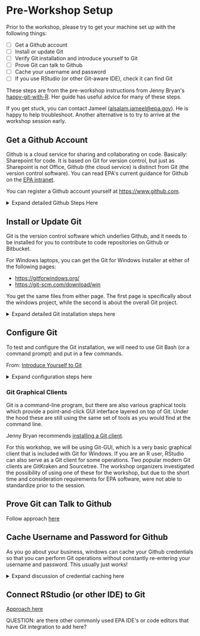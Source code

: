 # Pre-Workshop Setup

Prior to the workshop, please try to get your machine set up with the following things:

- [ ] Get a Github account
- [ ] Install or update Git
- [ ] Verify Git installation and introduce yourself to Git
- [ ] Prove Git can talk to Github
- [ ] Cache your username and password
- [ ] If you use RStudio (or other Git-aware IDE), check it can find Git

These steps are from the pre-workshop instructions from Jenny Bryan's [happy-git-with-R](http://happygitwithr.com/workshops). Her guide has useful advice for many of these steps.

If you get stuck, you can contact Jameel (alsalam.jameel@epa.gov). He is happy to help troubleshoot. Another alternative is to try to arrive at the workshop session early.


## Get a Github Account

Github is a cloud service for sharing and collaborating on code. Basically: Sharepoint for code. It is based on Git for version control, but just as Sharepoint is not Office, Github (the cloud service) is distinct from Git (the version control software). You can read EPA's current guidance for Github on the [EPA intranet](https://www.epa.gov/webguide/github-guidance).

You can register a Github account yourself at https://www.github.com. 

<details>
  <summary>Expand detailed Github Steps Here</summary>
  

![](img/github/01_github_signup.png)

While most things about your account can be changed later, Jenny Bryan suggests thinking a little bit about [picking your username](http://happygitwithr.com/github-acct.html#github-acct). 

A Github account can be associated with multiple email addresses. The EPA Github Guidance states that EPA employees should [create a new account associated with their EPA email address](https://www.epa.gov/webguide/github-guidance#who) when contributing to a repository associated with the EPA organization. However, Github recommends that users have only [one account for both personal and professional repositories](https://help.github.com/articles/merging-multiple-user-accounts/).

![](img/github/02_signup.png)

The page that opens next can be skipped. Click "submit"

![](img/github/03_signup.png)

You are now inside Github. Click the button **"Start a Project"**

![](img/github/04_start_proj.png)

A page will open, where you will be asked to confirm your email.

![](img/github/05_confirm_email.png)

Log in to the email account you used to register and confirm your account registration. This concludes teh Github registration process.

![](img/github/05_confirm_email2.png)

</details>

## Install or Update Git

Git is the version control software which underlies Github, and it needs to be installed for you to contribute to code repositories on Github or Bitbucket.

For Windows laptops, you can get the Git for Windows installer at either of the following pages:
* https://gitforwindows.org/
* https://git-scm.com/download/win

You get the same files from either page. The first page is specifically about the windows project, while the second is about the overall Git project.

<details>
  <summary>Expand detailed Git installation steps here</summary>

### Free Software

Git is free, open-source software. As part of the workshop we are trying to arrange a BigFix push such that a Git installation could be pushed to everyones' computer by EISD (EZtech) remotely. If you are using a personal computer for the workshop, or if your office is not supported by EISD, or if you just want to be on the safe side, we wanted to provide some helpful instructions.

Make sure to do your free software request form in advance! You can use the following example language for the form:

**Justification:** Git is a version control system (VCS) used to track changes and collaborate on code development in conjunction with services such as Github and Bitbucket. Git and Github allows developers to follow open source projects, share code, and track code changes through the development process. Git is necessary for using the EPA Github account or Bitbucket server. The windows version of Git ("Git for Windows") is available for download here: https://gitforwindows.org/
**Software Title:** Git


### Install Location

Make sure you know where Git is installed! Some places it may have ended up:

* `C:\Program Files\Git` (EZtech/EISD installation will be here)
* `C:\Users\<useraccountname>\AppData\Local\Programs\Git`
    
Note that the `AppData` directory is hidden. 

If you do not have administrator rights, it is possible to install Git in a user directory for easy updating later. I recommend:

    C:\Users\USERNAME\Programs\Git\

Another way to try to find a Git installation or to test that Git is accessible is to type `where git` from Git-Bash or a command prompt.

![ADD SCREENSHOT]()


### Options

During the installation process, the installer asks several questions about how you would like to set up Git for Windows. I have found the default options to work well! (and you can change them later anyway)

If you want the details, screenshots and commentary are below.



1.	Install default components including Git Bash and Git GUI

Git Bash is a unix-like command prompt for using Git. Git-GUI is a basic graphical interface, again for using Git. We will use both in the workshop.

![](img/git_install/01_gitinstall_components.PNG)


2.	Nano editor

Git occasionally needs a command line text editor, this determines what it will open. I have found nano easier than vim, but neither is particularly natural.

![](img/git_install/02_git_editor_default.PNG)


3.	Use Git from the windows command prompt

![](img/git_install/03_git_cmd_path.PNG)


4.	Default OpenSSL library

![](img/git_install/04_git_https_backend.PNG)


5.	Checkout Windows-style, commit Unix-style.

This option ensures that people on Windows, Mac, and Linux machines can all collaborate on the same files. Since most EPA users are on windows, this probably usually isn't a big deal in any case.

![](img/git_install/05_git_line_endings.PNG)


6.	Use MinTTY (the default terminal)

![](img/git_install/06_git_terminal.PNG)


7.	Credential manager. When you access your Github account, Git will ask for your username and password. The windows credential manager will cache your password so that you don't need to re-enter it every time. In addition, you can access your cached credentials later by going to Control Panel > Credential Manager > Windows Credentials > Generic Credentials

![](img/git_install/07_git_credential_mgr.PNG)

</details>


## Configure Git 

To test and configure the Git installation, we will need to use Git Bash (or a command prompt) and put in a few commands.

From: [Introduce Yourself to Git](http://happygitwithr.com/hello-git.html)

<details>
  <summary>Expand configuration steps here</summary>

To open Git Bash, you can search for it in the start menu:

![](img/git_config/01_startmenu.png)

This will open up the Bash terminal. The prompt looks a little different than you might be used to. You can use `pwd` to find out what directory you are in.

![](img/git_config/02_bash_pwd.png)

I like to pin Git-Bash to the task bar for easy access by right-clicking:

![](img/git_config/03_pin_bash.png)

To see whether Git is working, type the following:

    git --version
    
Hopefully you see something like:

![](img/git_config/04a_git_version_bash.png)


Configure Git by adding your user name and email

    git config --global user.name "Sharon D Kenny"
    git config --global user.email sharon.d.kenny@gmail.com
    
![](img/git_config/05_config.png)

This sort of approach can be used for other configuration to. If you use Notepad++, maybe you want to tell Git to use that for your text editor:

![](img/git_config/06_change_editor.png)

Confirm the configuration entries you provided:

    git config --global --list

![](img/preworkshop/05_verify_entries.png)

</details>

### Git Graphical Clients

Git is a command-line program, but there are also various graphical tools which provide a point-and-click GUI interface layered on top of Git. Under the hood these are still using the same set of tools as you would find at the command line.

Jenny Bryan recommends [installing a Git client](http://happygitwithr.com/git-client.html). 

For this workshop, we will be using Git-GUI, which is a very basic graphical client that is included with Git for Windows. If you are an R user, RStudio can also serve as a Git client for some operations. Two popular modern Git clients are GitKraken and Sourcetree. The workshop organizers investigated the possibility of using one of these for the workshop, but due to the short time and consideration requirements for EPA software, were not able to standardize prior to the session.


## Prove Git can Talk to Github

Follow approach [here](http://happygitwithr.com/push-pull-github.html)



## Cache Username and Password for Github

As you go about your business, windows can cache your Github credentials so that you can perform Git operations without constantly re-entering your username and password. This usually just works!

<details>
  <summary>Expand discussion of credential caching here</summary>

Follow approach [here](http://happygitwithr.com/credential-caching.html)

If you selected the defaults when installing Git, then you are using the [Git credential manager for windows](https://github.com/Microsoft/Git-Credential-Manager-for-Windows/wiki/How-the-Git-Credential-Managers-works) to cache your passwords. This is a Git feature provided by Microsoft and works by storing saved passwords in the regular Windows store based on url. 

Because the Windows credential store works on url, you can't cache credentials for two different accounts for the same url (e.g., if you have both work and personal Github accounts). If you need to delete stored credentials, you can go to:

    Control Panel >> Credential Manager >> Windows Credentials >> Generic Credentials

![](img/win_cred_mgr/ctrlpanel.png)

Once you have some cached credentials, they will show up as something like:

    git:https://github.com

![](img/win_cred_mgr/credential_github.png)

</details>

## Connect RStudio (or other IDE) to Git

[Approach here](http://happygitwithr.com/rstudio-git-github.html)

QUESTION: are there other commonly used EPA IDE's or code editors that have Git integration to add here?



